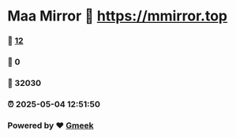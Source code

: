 # Maa Mirror :link: https://mmirror.top 
### :page_facing_up: [12](https://mmirror.top/tag.html) 
### :speech_balloon: 0 
### :hibiscus: 32030 
### :alarm_clock: 2025-05-04 12:51:50 
### Powered by :heart: [Gmeek](https://github.com/Meekdai/Gmeek)
